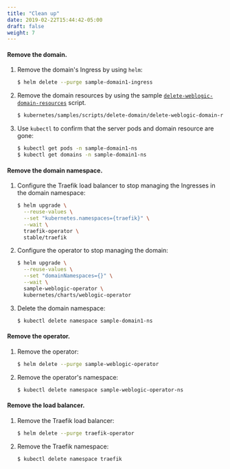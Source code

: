 ```yaml
---
title: "Clean up"
date: 2019-02-22T15:44:42-05:00
draft: false
weight: 7
---
```



#### Remove the domain.

1.	Remove the domain's Ingress by using `helm`:

    ```bash
    $ helm delete --purge sample-domain1-ingress
    ```
1.	Remove the domain resources by using the sample [`delete-weblogic-domain-resources`](../kubernetes/samples/scripts/delete-domain/delete-weblogic-domain-resources.sh) script.

    ```bash
    $ kubernetes/samples/scripts/delete-domain/delete-weblogic-domain-resources.sh -d sample-domain1
    ```

1.	Use `kubectl` to confirm that the server pods and domain resource are gone:

    ```bash
    $ kubectl get pods -n sample-domain1-ns
    $ kubectl get domains -n sample-domain1-ns
    ```

#### Remove the domain namespace.
1.	Configure the Traefik load balancer to stop managing the Ingresses in the domain namespace:

    ```bash
    $ helm upgrade \
      --reuse-values \
      --set "kubernetes.namespaces={traefik}" \
      --wait \
      traefik-operator \
      stable/traefik
    ```

1.	Configure the operator to stop managing the domain:

    ```bash
    $ helm upgrade \
      --reuse-values \
      --set "domainNamespaces={}" \
      --wait \
      sample-weblogic-operator \
      kubernetes/charts/weblogic-operator
    ```
1.	Delete the domain namespace:

    ```bash
    $ kubectl delete namespace sample-domain1-ns
    ```


#### Remove the operator.

1.	Remove the operator:

    ```bash
    $ helm delete --purge sample-weblogic-operator
    ```

1.	Remove the operator's namespace:

    ```bash
    $ kubectl delete namespace sample-weblogic-operator-ns
    ```

#### Remove the load balancer.

1.	Remove the Traefik load balancer:

    ```bash
    $ helm delete --purge traefik-operator
    ```

1.	Remove the Traefik namespace:

    ```bash
    $ kubectl delete namespace traefik
    ```
